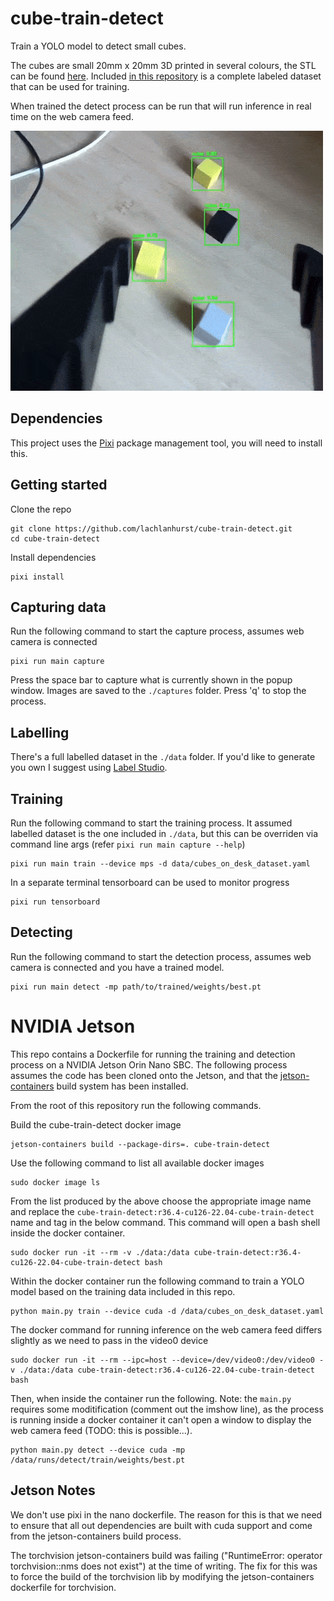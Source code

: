 # cube-train-detect
Train a YOLO model to detect small cubes.

The cubes are small 20mm x 20mm 3D printed in several colours, the STL can be found [here](./stl/cube.stl). Included [in this repository](./data/) is a complete labeled dataset that can be used for training.

When trained the detect process can be run that will run inference in real time on the web camera feed.

![Web cam feed with detection boxes overlaid](./docs/cube_detect.gif)


## Dependencies

This project uses the [Pixi](https://pixi.sh/) package management tool, you will need to install this.


## Getting started

Clone the repo

    git clone https://github.com/lachlanhurst/cube-train-detect.git
    cd cube-train-detect

Install dependencies

    pixi install


## Capturing data

Run the following command to start the capture process, assumes web camera is connected

    pixi run main capture

Press the space bar to capture what is currently shown in the popup window. Images are saved to the `./captures` folder. Press 'q' to stop the process.


## Labelling

There's a full labelled dataset in the `./data` folder. If you'd like to generate you own I suggest using [Label Studio](https://labelstud.io/).


## Training

Run the following command to start the training process. It assumed labelled dataset is the one included in `./data`, but this can be overriden via command line args (refer `pixi run main capture --help`)

    pixi run main train --device mps -d data/cubes_on_desk_dataset.yaml

In a separate terminal tensorboard can be used to monitor progress

    pixi run tensorboard


## Detecting

Run the following command to start the detection process, assumes web camera is connected and you have a trained model.

    pixi run main detect -mp path/to/trained/weights/best.pt


# NVIDIA Jetson

This repo contains a Dockerfile for running the training and detection process on a NVIDIA Jetson Orin Nano SBC. The following process assumes the code has been cloned onto the Jetson, and that the [jetson-containers](https://github.com/dusty-nv/jetson-containers) build system has been installed.

From the root of this repository run the following commands.

Build the cube-train-detect docker image

    jetson-containers build --package-dirs=. cube-train-detect

Use the following command to list all available docker images

    sudo docker image ls

From the list produced by the above choose the appropriate image name and replace the `cube-train-detect:r36.4-cu126-22.04-cube-train-detect` name and tag in the below command. This command will open a bash shell inside the docker container.

    sudo docker run -it --rm -v ./data:/data cube-train-detect:r36.4-cu126-22.04-cube-train-detect bash

Within the docker container run the following command to train a YOLO model based on the training data included in this repo.

    python main.py train --device cuda -d /data/cubes_on_desk_dataset.yaml

The docker command for running inference on the web camera feed differs slightly as we need to pass in the video0 device

    sudo docker run -it --rm --ipc=host --device=/dev/video0:/dev/video0 -v ./data:/data cube-train-detect:r36.4-cu126-22.04-cube-train-detect bash

Then, when inside the container run the following. Note: the `main.py` requires some moditification (comment out the imshow line), as the process is running inside a docker container it can't open a window to display the web camera feed (TODO: this is possible...).

    python main.py detect --device cuda -mp /data/runs/detect/train/weights/best.pt


## Jetson Notes

We don't use pixi in the nano dockerfile. The reason for this is that we need to ensure that all out dependencies are built with cuda support and come from the jetson-containers build process.

The torchvision jetson-containers build was failing ("RuntimeError: operator torchvision::nms does not exist") at the time of writing. The fix for this was to force the build of the torchvision lib by modifying the jetson-containers dockerfile for torchvision.


